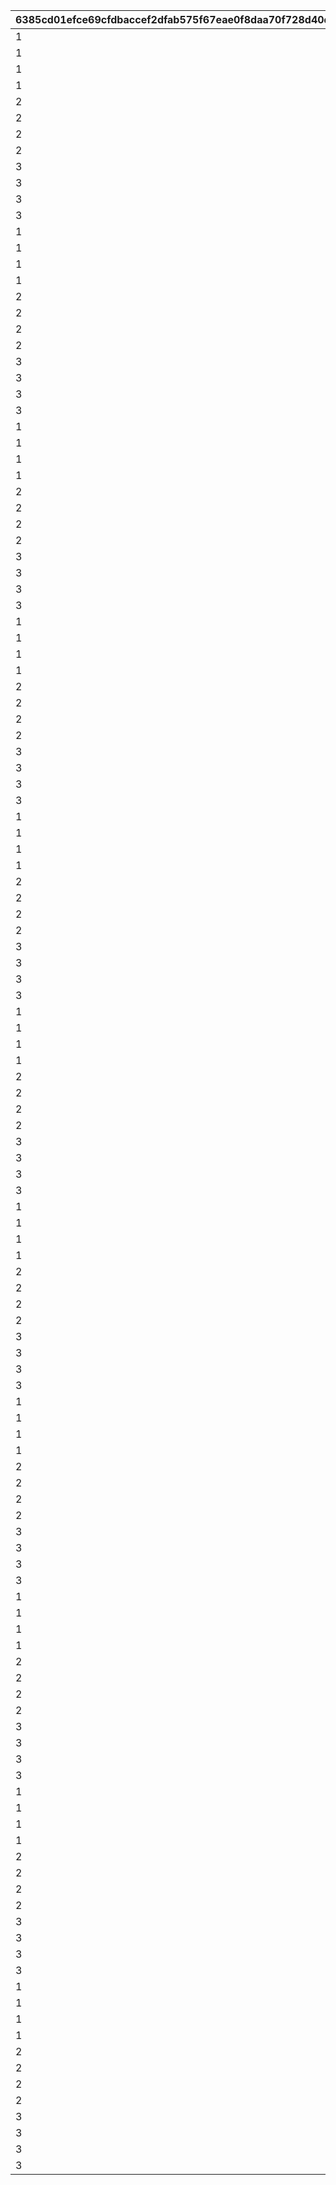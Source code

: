 |6385cd01efce69cfdbaccef2dfab575f67eae0f8daa70f728d40d716657a79f2|cb127248870b9bbce802b63153e1742f21f7be82bec4a16a313054c4ac4b1b11|f6419f30bc4c3a4aece9d8997f8d5ab432fdb5bf585095ac45696e8571cba8cc|aaec6e5611a89deb689f9d59d28286f5279a87626dfd048cfb1ee081d55fa663|0541620ae7e8b845892cbb51f52959ee317316f29e17aa10ffdfb349f179fa45|4c67257c6d435e0350c0e21d6fcc7f49312ef3a53bdae1b1093b6e78e7506a08|543d66cf533b7605e3b054eabf942a4cbe3e5f886a2203c54ede82dd600287c3|ffa502194a1ab41c57b1f3f161031aadbd02b4bde2c80ad058510a39974c83b9|6f7eea3873ceb9decc5d7fc5ddf4ff0863486ce9ed1bb891ad25127b8861f371|e52d06b3cc68eb7f553ef431c6cdf86ffe34589cc2bdc6d9a219ab9875621690|75c4f793a8ba473872a6a2ea916a27c0b25c5eaa8a7d3947bf75ad39743c81bc|f4daf3bd56f007843ca9017c451edba22e59f56100a59c79fc0f05aa462019f2|70171cdf1fc7923512075666e0ada118a79852546a9bc335b21de65ca2f49f70|08565a813791ea814da5fbb624183812cf7b19d48f211a3db88b1d017ba1e933|1f0d107f1f7adf08a261fcf46b3b9ef6df5e292c9aa8419358c9dc5d2114dfbb|
| --- | --- | --- | --- | --- | --- | --- | --- | --- | --- | --- | --- | --- | --- | --- |
|1|0|92407110|1.3|0|0|0|bgm_MC170|100198|-30|100198|0|-30|bgm_MC170|94002|
|1|0|92407120|1.3|0|0|0|bgm_MC170|100198|-30|100198|0|-30|bgm_MC170|94002|
|1|0|92407130|1.3|0|0|0|bgm_MC170|100198|-30|100198|0|-30|bgm_MC170|94002|
|1|0|92407140|1.3|0|0|0|bgm_MC170|100198|-30|100198|0|-30|bgm_MC170|94002|
|2|0|92407210|1.45|0|0|0|bgm_MC170|100198|-30|100198|0|20|bgm_MC170|94002|
|2|0|92407220|1.45|0|0|0|bgm_MC170|100198|-30|100198|0|20|bgm_MC170|94002|
|2|0|92407230|1.45|0|0|0|bgm_MC170|100198|-30|100198|0|20|bgm_MC170|94002|
|2|0|92407240|1.45|0|0|0|bgm_MC170|100198|-30|100198|0|20|bgm_MC170|94002|
|3|0|92407310|1.4|0|0|0|bgm_MC170|100198|-30|100198|0|-30|bgm_MC170|94002|
|3|0|92407320|1.4|0|0|0|bgm_MC170|100198|-30|100198|0|-30|bgm_MC170|94002|
|3|0|92407330|1.4|0|0|0|bgm_MC170|100198|-30|100198|0|-30|bgm_MC170|94002|
|3|0|92407340|1.4|0|0|0|bgm_MC170|100198|-30|100198|0|-30|bgm_MC170|94002|
|1|0|92408110|0.9|0|0|0|bgm_MC170|101822|-30|101822|0|-30|bgm_MC170|94002|
|1|0|92408120|0.9|0|0|0|bgm_MC170|101822|-30|101822|0|-30|bgm_MC170|94002|
|1|0|92408130|0.9|0|0|0|bgm_MC170|101822|-30|101822|0|-30|bgm_MC170|94002|
|1|0|92408140|0.9|0|0|0|bgm_MC170|101822|-30|101822|0|-30|bgm_MC170|94002|
|2|0|92408210|1|0|0|0|bgm_MC170|101822|-30|101822|0|20|bgm_MC170|94002|
|2|0|92408220|1|0|0|0|bgm_MC170|101822|-30|101822|0|20|bgm_MC170|94002|
|2|0|92408230|1|0|0|0|bgm_MC170|101822|-30|101822|0|20|bgm_MC170|94002|
|2|0|92408240|1|0|0|0|bgm_MC170|101822|-30|101822|0|20|bgm_MC170|94002|
|3|0|92408310|0.9|0|0|0|bgm_MC170|101822|-30|101822|0|0|bgm_MC170|94002|
|3|0|92408320|0.9|0|0|0|bgm_MC170|101822|-30|101822|0|0|bgm_MC170|94002|
|3|0|92408330|0.9|0|0|0|bgm_MC170|101822|-30|101822|0|0|bgm_MC170|94002|
|3|0|92408340|0.9|0|0|0|bgm_MC170|101822|-30|101822|0|0|bgm_MC170|94002|
|1|-50|92409110|1.25|0|0|0|bgm_MC170|101191|-30|101191|0|-30|bgm_MC170|94002|
|1|-50|92409120|1.25|0|0|0|bgm_MC170|101191|-30|101191|0|-30|bgm_MC170|94002|
|1|-50|92409130|1.25|0|0|0|bgm_MC170|101191|-30|101191|0|-30|bgm_MC170|94002|
|1|-50|92409140|1.25|0|0|0|bgm_MC170|101191|-30|101191|0|-30|bgm_MC170|94002|
|2|0|92409210|1|0|0|0|bgm_MC170|101191|-30|101191|0|20|bgm_MC170|94002|
|2|0|92409220|1|0|0|0|bgm_MC170|101191|-30|101191|0|20|bgm_MC170|94002|
|2|0|92409230|1|0|0|0|bgm_MC170|101191|-30|101191|0|20|bgm_MC170|94002|
|2|0|92409240|1|0|0|0|bgm_MC170|101191|-30|101191|0|20|bgm_MC170|94002|
|3|-50|92409310|1.25|0|0|0|bgm_MC170|101191|-30|101191|0|-30|bgm_MC170|94002|
|3|-50|92409320|1.25|0|0|0|bgm_MC170|101191|-30|101191|0|-30|bgm_MC170|94002|
|3|-50|92409330|1.25|0|0|0|bgm_MC170|101191|-30|101191|0|-30|bgm_MC170|94002|
|3|-50|92409340|1.25|0|0|0|bgm_MC170|101191|-30|101191|0|-30|bgm_MC170|94002|
|1|0|92410110|1.3|0|0|0|bgm_MC170|103013|-30|103013|0|-30|bgm_MC170|94002|
|1|0|92410120|1.3|0|0|0|bgm_MC170|103013|-30|103013|0|-30|bgm_MC170|94002|
|1|0|92410130|1.3|0|0|0|bgm_MC170|103013|-30|103013|0|-30|bgm_MC170|94002|
|1|0|92410140|1.3|0|0|0|bgm_MC170|103013|-30|103013|0|-30|bgm_MC170|94002|
|2|0|92410210|1.45|0|0|0|bgm_MC170|103013|-30|103013|0|20|bgm_MC170|94002|
|2|0|92410220|1.45|0|0|0|bgm_MC170|103013|-30|103013|0|20|bgm_MC170|94002|
|2|0|92410230|1.45|0|0|0|bgm_MC170|103013|-30|103013|0|20|bgm_MC170|94002|
|2|0|92410240|1.45|0|0|0|bgm_MC170|103013|-30|103013|0|20|bgm_MC170|94002|
|3|0|92410310|1.4|0|0|0|bgm_MC170|103013|-30|103013|0|-30|bgm_MC170|94002|
|3|0|92410320|1.4|0|0|0|bgm_MC170|103013|-30|103013|0|-30|bgm_MC170|94002|
|3|0|92410330|1.4|0|0|0|bgm_MC170|103013|-30|103013|0|-30|bgm_MC170|94002|
|3|0|92410340|1.4|0|0|0|bgm_MC170|103013|-30|103013|0|-30|bgm_MC170|94002|
|1|40|92411110|1|0|0|0|bgm_MC170|100198|-30|100198|0|-30|bgm_MC170|94002|
|1|40|92411120|1|0|0|0|bgm_MC170|100198|-30|100198|0|-30|bgm_MC170|94002|
|1|40|92411130|1|0|0|0|bgm_MC170|100198|-30|100198|0|-30|bgm_MC170|94002|
|1|40|92411140|1|0|0|0|bgm_MC170|100198|-30|100198|0|-30|bgm_MC170|94002|
|2|140|92411210|1.45|0|0|0|bgm_MC170|100198|-30|100198|0|-90|bgm_MC170|94002|
|2|140|92411220|1.45|0|0|0|bgm_MC170|100198|-30|100198|0|-90|bgm_MC170|94002|
|2|140|92411230|1.45|0|0|0|bgm_MC170|100198|-30|100198|0|-90|bgm_MC170|94002|
|2|140|92411240|1.45|0|0|0|bgm_MC170|100198|-30|100198|0|-90|bgm_MC170|94002|
|3|40|92411310|1.1|0|0|0|bgm_MC170|100198|-30|100198|0|-30|bgm_MC170|94002|
|3|40|92411320|1.1|0|0|0|bgm_MC170|100198|-30|100198|0|-30|bgm_MC170|94002|
|3|40|92411330|1.1|0|0|0|bgm_MC170|100198|-30|100198|0|-30|bgm_MC170|94002|
|3|40|92411340|1.1|0|0|0|bgm_MC170|100198|-30|100198|0|-30|bgm_MC170|94002|
|1|210|92412110|1|0|0|0|bgm_MC170|101621|-30|101621|0|-210|bgm_MC170|94002|
|1|210|92412120|1|0|0|0|bgm_MC170|101621|-30|101621|0|-210|bgm_MC170|94002|
|1|210|92412130|1|0|0|0|bgm_MC170|101621|-30|101621|0|-210|bgm_MC170|94002|
|1|210|92412140|1|0|0|0|bgm_MC170|101621|-30|101621|0|-210|bgm_MC170|94002|
|2|140|92412210|1.45|0|0|0|bgm_MC170|101621|-30|101621|0|-90|bgm_MC170|94002|
|2|140|92412220|1.45|0|0|0|bgm_MC170|101621|-30|101621|0|-90|bgm_MC170|94002|
|2|140|92412230|1.45|0|0|0|bgm_MC170|101621|-30|101621|0|-90|bgm_MC170|94002|
|2|140|92412240|1.45|0|0|0|bgm_MC170|101621|-30|101621|0|-90|bgm_MC170|94002|
|3|180|92412310|1.1|0|0|0|bgm_MC170|101621|-30|101621|0|-30|bgm_MC170|94002|
|3|180|92412320|1.1|0|0|0|bgm_MC170|101621|-30|101621|0|-30|bgm_MC170|94002|
|3|180|92412330|1.1|0|0|0|bgm_MC170|101621|-30|101621|0|-30|bgm_MC170|94002|
|3|180|92412340|1.1|0|0|0|bgm_MC170|101621|-30|101621|0|-30|bgm_MC170|94002|
|1|60|92414110|1.4|0|0|0|bgm_MC170|101822|-30|101822|0|-60|bgm_MC170|94002|
|1|60|92414120|1.4|0|0|0|bgm_MC170|101822|-30|101822|0|-60|bgm_MC170|94002|
|1|60|92414130|1.4|0|0|0|bgm_MC170|101822|-30|101822|0|-60|bgm_MC170|94002|
|1|60|92414140|1.4|0|0|0|bgm_MC170|101822|-30|101822|0|-60|bgm_MC170|94002|
|2|150|92414210|1|0|0|0|bgm_MC170|101822|-30|101822|0|-330|bgm_MC170|94002|
|2|150|92414220|1|0|0|0|bgm_MC170|101822|-30|101822|0|-330|bgm_MC170|94002|
|2|150|92414230|1|0|0|0|bgm_MC170|101822|-30|101822|0|-330|bgm_MC170|94002|
|2|150|92414240|1|0|0|0|bgm_MC170|101822|-30|101822|0|-330|bgm_MC170|94002|
|3|100|92414310|1.2|0|0|0|bgm_MC170|101822|-30|101822|0|0|bgm_MC170|94002|
|3|100|92414320|1.2|0|0|0|bgm_MC170|101822|-30|101822|0|0|bgm_MC170|94002|
|3|100|92414330|1.2|0|0|0|bgm_MC170|101822|-30|101822|0|0|bgm_MC170|94002|
|3|100|92414340|1.2|0|0|0|bgm_MC170|101822|-30|101822|0|0|bgm_MC170|94002|
|1|30|92415110|2.4|0|0|0|bgm_MC170|101623|-30|101623|0|0|bgm_MC170|94002|
|1|30|92415120|2.4|0|0|0|bgm_MC170|101623|-30|101623|0|0|bgm_MC170|94002|
|1|30|92415130|2.4|0|0|0|bgm_MC170|101623|-30|101623|0|0|bgm_MC170|94002|
|1|30|92415140|2.4|0|0|0|bgm_MC170|101623|-30|101623|0|0|bgm_MC170|94002|
|2|150|92415210|1.1|0|0|0|bgm_MC170|101623|-30|101623|0|-270|bgm_MC170|94002|
|2|150|92415220|1.1|0|0|0|bgm_MC170|101623|-30|101623|0|-270|bgm_MC170|94002|
|2|150|92415230|1.1|0|0|0|bgm_MC170|101623|-30|101623|0|-270|bgm_MC170|94002|
|2|150|92415240|1.1|0|0|0|bgm_MC170|101623|-30|101623|0|-270|bgm_MC170|94002|
|3|250|92415310|1.2|0|0|0|bgm_MC170|101623|-30|101623|0|-400|bgm_MC170|94002|
|3|250|92415320|1.2|0|0|0|bgm_MC170|101623|-30|101623|0|-400|bgm_MC170|94002|
|3|250|92415330|1.2|0|0|0|bgm_MC170|101623|-30|101623|0|-400|bgm_MC170|94002|
|3|250|92415340|1.2|0|0|0|bgm_MC170|101623|-30|101623|0|-400|bgm_MC170|94002|
|1|150|92416110|1.3|0|0|0|bgm_MC170|103013|-30|103013|0|-120|bgm_MC170|94002|
|1|150|92416120|1.3|0|0|0|bgm_MC170|103013|-30|103013|0|-120|bgm_MC170|94002|
|1|150|92416130|1.3|0|0|0|bgm_MC170|103013|-30|103013|0|-120|bgm_MC170|94002|
|1|150|92416140|1.3|0|0|0|bgm_MC170|103013|-30|103013|0|-120|bgm_MC170|94002|
|2|140|92416210|1.5|0|0|0|bgm_MC170|103013|-30|103013|0|-90|bgm_MC170|94002|
|2|140|92416220|1.5|0|0|0|bgm_MC170|103013|-30|103013|0|-90|bgm_MC170|94002|
|2|140|92416230|1.5|0|0|0|bgm_MC170|103013|-30|103013|0|-90|bgm_MC170|94002|
|2|140|92416240|1.5|0|0|0|bgm_MC170|103013|-30|103013|0|-90|bgm_MC170|94002|
|3|140|92416310|1.25|0|0|0|bgm_MC170|103013|-30|103013|0|-450|bgm_MC170|94002|
|3|140|92416320|1.25|0|0|0|bgm_MC170|103013|-30|103013|0|-450|bgm_MC170|94002|
|3|140|92416330|1.25|0|0|0|bgm_MC170|103013|-30|103013|0|-450|bgm_MC170|94002|
|3|140|92416340|1.25|0|0|0|bgm_MC170|103013|-30|103013|0|-450|bgm_MC170|94002|
|1|0|92417110|0.95|0|0|0|bgm_MC170|101191|-30|101191|0|-30|bgm_MC170|94002|
|1|0|92417120|0.95|0|0|0|bgm_MC170|101191|-30|101191|0|-30|bgm_MC170|94002|
|1|0|92417130|0.95|0|0|0|bgm_MC170|101191|-30|101191|0|-30|bgm_MC170|94002|
|1|0|92417140|0.95|0|0|0|bgm_MC170|101191|-30|101191|0|-30|bgm_MC170|94002|
|2|140|92417210|1.6|0|0|0|bgm_MC170|101191|-30|101191|0|-60|bgm_MC170|94002|
|2|140|92417220|1.6|0|0|0|bgm_MC170|101191|-30|101191|0|-60|bgm_MC170|94002|
|2|140|92417230|1.6|0|0|0|bgm_MC170|101191|-30|101191|0|-60|bgm_MC170|94002|
|2|140|92417240|1.6|0|0|0|bgm_MC170|101191|-30|101191|0|-60|bgm_MC170|94002|
|3|80|92417310|1.35|0|0|0|bgm_MC170|101191|-30|101191|0|-60|bgm_MC170|94002|
|3|80|92417320|1.35|0|0|0|bgm_MC170|101191|-30|101191|0|-60|bgm_MC170|94002|
|3|80|92417330|1.35|0|0|0|bgm_MC170|101191|-30|101191|0|-60|bgm_MC170|94002|
|3|80|92417340|1.35|0|0|0|bgm_MC170|101191|-30|101191|0|-60|bgm_MC170|94002|
|1|90|92501110|1|0|0|0|bgm_MC170|101191|-30|101191|0|-210|bgm_MC170|94002|
|1|90|92501120|1|0|0|0|bgm_MC170|101191|-30|101191|0|-210|bgm_MC170|94002|
|1|90|92501130|1|0|0|0|bgm_MC170|101191|-30|101191|0|-210|bgm_MC170|94002|
|1|90|92501140|1|0|0|0|bgm_MC170|101191|-30|101191|0|-210|bgm_MC170|94002|
|2|210|92501210|1|0|0|0|bgm_MC170|101191|-30|101191|0|-240|bgm_MC170|94002|
|2|210|92501220|1|0|0|0|bgm_MC170|101191|-30|101191|0|-240|bgm_MC170|94002|
|2|210|92501230|1|0|0|0|bgm_MC170|101191|-30|101191|0|-240|bgm_MC170|94002|
|2|210|92501240|1|0|0|0|bgm_MC170|101191|-30|101191|0|-240|bgm_MC170|94002|
|3|250|92501310|1.1|0|0|0|bgm_MC170|101191|-30|101191|0|-90|bgm_MC170|94002|
|3|250|92501320|1.1|0|0|0|bgm_MC170|101191|-30|101191|0|-90|bgm_MC170|94002|
|3|250|92501330|1.1|0|0|0|bgm_MC170|101191|-30|101191|0|-90|bgm_MC170|94002|
|3|250|92501340|1.1|0|0|0|bgm_MC170|101191|-30|101191|0|-90|bgm_MC170|94002|